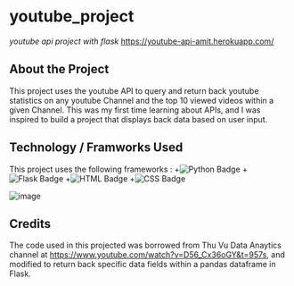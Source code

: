 # youtube_project
*youtube api project with flask* https://youtube-api-amit.herokuapp.com/

## About the Project
This project uses the youtube API to query and return back youtube statistics on any youtube Channel and the top 10 viewed videos within a given Channel.  This was my first time learning about APIs, and I was inspired to build a project that displays back data based on user input.

## Technology / Framworks Used
This project uses the following frameworks  :
+![Python Badge](https://img.shields.io/badge/Python-3776AB?style=for-the-badge&logo=python&logoColor=white)
+![Flask Badge](https://img.shields.io/badge/Flask-000000?style=for-the-badge&logo=flask&logoColor=white)
+![HTML Badge](https://img.shields.io/badge/HTML-239120?style=for-the-badge&logo=html5&logoColor=white)
+![CSS Badge](https://img.shields.io/badge/CSS-239120?&style=for-the-badge&logo=css3&logoColor=white)

![image](https://user-images.githubusercontent.com/26206720/168448719-a6dfacba-927c-410b-9e8d-e708c895443d.png)

## Credits
The code used in this projected was borrowed from Thu Vu Data Anaytics channel at https://www.youtube.com/watch?v=D56_Cx36oGY&t=957s, and modified to return back specific data fields within a pandas dataframe in Flask.



